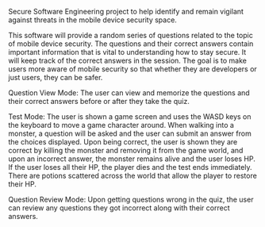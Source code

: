 Secure Software Engineering project to help identify and remain vigilant against threats in the mobile device security space.

This software will provide a random series of questions related to the topic of mobile device security. 
The questions and their correct answers contain important information that is vital to understanding how to stay secure. 
It will keep track of the correct answers in the session. 
The goal is to make users more aware of mobile security so that whether they are developers or just users, they can be safer.

Question View Mode: 
The user can view and memorize the questions and their correct answers before or after they take the quiz.

Test Mode: 
The user is shown a game screen and uses the WASD keys on the keyboard to move a game character around. 
When walking into a monster, a question will be asked and the user can submit an answer from the choices displayed. 
Upon being correct, the user is shown they are correct by killing the monster and removing it from the game world, and upon an incorrect answer, the monster remains alive and the user loses HP. 
If the user loses all their HP, the player dies and the test ends immediately. 
There are potions scattered across the world that allow the player to restore their HP.

Question Review Mode: 
Upon getting questions wrong in the quiz, the user can review any questions they got incorrect along with their correct answers.
